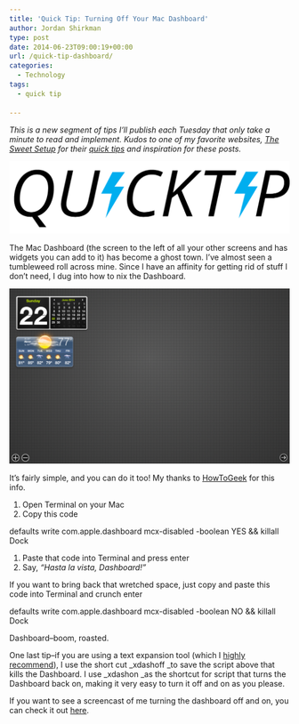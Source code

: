```yaml
---
title: 'Quick Tip: Turning Off Your Mac Dashboard'
author: Jordan Shirkman
type: post
date: 2014-06-23T09:00:19+00:00
url: /quick-tip-dashboard/
categories:
  - Technology
tags:
  - quick tip

---
```

_This is a new segment of tips I’ll publish each Tuesday that only take a minute to read and implement. Kudos to one of my favorite websites, [The Sweet Setup](http://thesweetsetup.com/category/quick-tip/) for their [quick tips](http://thesweetsetup.com/category/quick-tip/) and inspiration for these posts._

[![Image](/static/images/quick-tip-logo.jpeg)](https://jshirk.com/blog/quick-tip-dashboard)

The Mac Dashboard (the screen to the left of all your other screens and has widgets you can add to it) has become a ghost town. I’ve almost seen a tumbleweed roll across mine. Since I have an affinity for getting rid of stuff I don’t need, I dug into how to nix the Dashboard.

![Image](/static/images/dashboard.jpeg) 

It’s fairly simple, and you can do it too! My thanks to [HowToGeek](http://www.howtogeek.com/tips/how-to-disable-the-useless-dashboard-on-mac-os-x/) for this info.

  1. Open Terminal on your Mac
  2. Copy this code

defaults write com.apple.dashboard mcx-disabled -boolean YES && killall Dock

  1. Paste that code into Terminal and press enter
  2. Say, _“Hasta la vista, Dashboard!”_

If you want to bring back that wretched space, just copy and paste this code into Terminal and crunch enter

defaults write com.apple.dashboard mcx-disabled -boolean NO && killall Dock

Dashboard–boom, roasted.

One last tip–if you are using a text expansion tool (which I [highly recommend](https://jshirk.com/blog/text-expander/)), I use the short cut _xdashoff _to save the script above that kills the Dashboard. I use _xdashon _as the shortcut for script that turns the Dashboard back on, making it very easy to turn it off and on as you please.

If you want to see a screencast of me turning the dashboard off and on, you can check it out [here](https://www.screenmailer.com/v/Mbsgn3KPaD8).
